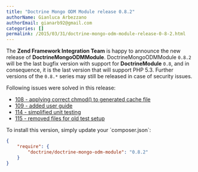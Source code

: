 ```yaml
---
title: "Doctrine Mongo ODM Module release 0.8.2"
authorName: Gianluca Arbezzano
authorEmail: gianarb92@gmail.com
categories: []
permalink: /2015/03/31/doctrine-mongo-odm-module-release-0-8-2.html
---
```

The **Zend Framework Integration Team** is happy to announce the new
release of **DoctrineMongoODMModule**. DoctrineMongoODMModule `0.8.2`
will be the last bugfix version with support for **DoctrineModule**
`0.8`, and in consequence, it is the last version that will support PHP
5.3. Further versions of the `0.8.*` series may still be released in
case of security issues.

Following issues were solved in this release:

-   [108 - applying correct chmod() to generated cache
    file](https://github.com/doctrine/DoctrineMongoODMModule/pull/108)
-   [109 - added user
    guide](https://github.com/doctrine/DoctrineMongoODMModule/pull/109)
-   [114 - simplified unit
    testing](https://github.com/doctrine/DoctrineMongoODMModule/pull/114)
-   [115 - removed files for old test
    setup](https://github.com/doctrine/DoctrineMongoODMModule/pull/115)

To install this version, simply update your \`composer.json\`:

```json
{
    "require": {
        "doctrine/doctrine-mongo-odm-module": "0.8.2"
    }
}
```
